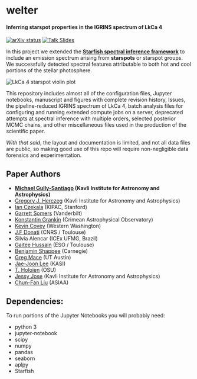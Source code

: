 # welter
#### Inferring starspot properties in the IGRINS spectrum of LkCa 4

[![arXiv status](https://img.shields.io/badge/arXiv-1701.06703-orange.svg)](https://arxiv.org/abs/1701.06703)
[![Talk Slides](https://img.shields.io/badge/talk%20slides-Speakerdeck-brightgreen.svg)](https://speakerdeck.com/gully/measuring-fundamental-properties-of-young-stars)

In this project we extended the **[Starfish spectral inference framework](http://iancze.github.io/Starfish/)** to include an emission spectrum arising from **starspots** or starspot groups.  We successfully detected spectral features attributable to both hot and cool portions of the stellar photosphere.

![LkCa 4 starspot violin plot](http://i.imgur.com/YcvDOjB.png)

This repository includes almost all of the configuration files, Jupyter notebooks, manuscript and figures with complete revision history, Issues, the pipeline-reduced IGRINS spectrum of LkCa 4, batch analysis files for configuring and running extended compute jobs on a server, deprecated attempts at spectral inference with multiple orders, selected posterior MCMC chains, and other miscellaneous files used in the production of the scientific paper.  

*With that said*, the layout and documentation is limited, and not all data files are public, so making good use of this repo will require non-negligible data forensics and experimentation.

## Paper Authors

+ **[Michael Gully-Santiago](https://gully.github.io/) (Kavli Institute for Astronomy and Astrophysics)**
+ [Gregory J. Herczeg](http://kiaa.pku.edu.cn/faculty/gregory-j-herczeg) (Kavli Institute for Astronomy and Astrophysics)
+ [Ian Czekala](https://iancze.github.io/) (KIPAC, Stanford)
+ [Garrett Somers](http://www.astronomy.ohio-state.edu/~somers/) (Vanderbilt)
+ [Konstantin Grankin](http://stars.craocrimea.ru/index.php?option=com_content&view=article&id=89&Itemid=190&lang=en) (Crimean Astrophysical Observatory)
+ [Kevin Covey](http://myweb.facstaff.wwu.edu/~coveyk/) (Western Washington)
+ [J.F Donati](http://www.ast.obs-mip.fr/article454.html) (CNRS / Toulouse)
+ Silvia Alencar (ICEx UFMG, Brazil)
+ [Gaitee Hussain](http://www.eso.org/~ghussain/) (ESO / Toulouse)
+ [Benjamin Shappee](https://users.obs.carnegiescience.edu/bshappee/) (Carnegie)
+ [Greg Mace](http://www.as.utexas.edu/astronomy/people/people.html?u=276) (UT Austin)
+ [Jae-Joon Lee](https://github.com/leejjoon) (KASI)
+ [T. Holoien](http://www.astronomy.ohio-state.edu/~tholoien/index.html) (OSU)
+ [Jessy Jose](http://kiaa.pku.edu.cn/people/jessy-jose) (Kavli Institute for Astronomy and Astrophysics)
+ [Chun-Fan Liu](http://www.asiaa.sinica.edu.tw/~cfliu/) (ASIAA)



## Dependencies:
To run portions of the Jupyter Notebooks you will probably need:

- python 3
- jupyter-notebook
- scipy
- numpy
- pandas
- seaborn
- aplpy
- Starfish
